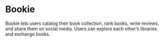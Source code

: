 # Bookie
Bookie lets users catalog their book collection, rank books, write reviews, and share them on social media. Users can explore each other’s libraries and exchange books.

